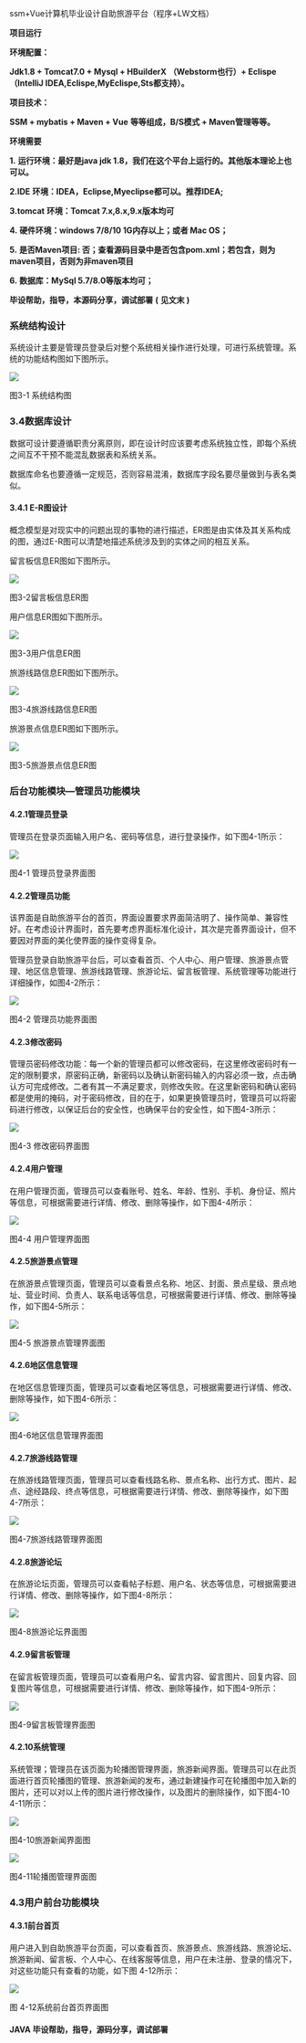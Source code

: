 ssm+Vue计算机毕业设计自助旅游平台（程序+LW文档）

**项目运行**

**环境配置：**

**Jdk1.8 + Tomcat7.0 + Mysql + HBuilderX** **（Webstorm也行）+ Eclispe（IntelliJ
IDEA,Eclispe,MyEclispe,Sts都支持）。**

**项目技术：**

**SSM + mybatis + Maven + Vue** **等等组成，B/S模式 + Maven管理等等。**

**环境需要**

**1.** **运行环境：最好是java jdk 1.8，我们在这个平台上运行的。其他版本理论上也可以。**

**2.IDE** **环境：IDEA，Eclipse,Myeclipse都可以。推荐IDEA;**

**3.tomcat** **环境：Tomcat 7.x,8.x,9.x版本均可**

**4.** **硬件环境：windows 7/8/10 1G内存以上；或者 Mac OS；**

**5.** **是否Maven项目: 否；查看源码目录中是否包含pom.xml；若包含，则为maven项目，否则为非maven项目**

**6.** **数据库：MySql 5.7/8.0等版本均可；**

**毕设帮助，指导，本源码分享，调试部署** **(** **见文末** **)**

### 系统结构设计

系统设计主要是管理员登录后对整个系统相关操作进行处理，可进行系统管理。系统的功能结构图如下图所示。

![](./res/37671e604f0c45259f0701f53dd38ac8.png)

图3-1 系统结构图

### 3.4数据库设计

数据可设计要遵循职责分离原则，即在设计时应该要考虑系统独立性，即每个系统之间互不干预不能混乱数据表和系统关系。

数据库命名也要遵循一定规范，否则容易混淆，数据库字段名要尽量做到与表名类似。

#### 3.4.1 E-R图设计

概念模型是对现实中的问题出现的事物的进行描述，ER图是由实体及其关系构成的图，通过E-R图可以清楚地描述系统涉及到的实体之间的相互关系。

留言板信息ER图如下图所示。

![](./res/b96accc9dc27401db85ca2516adf6d38.png)

图3-2留言板信息ER图

用户信息ER图如下图所示。

![](./res/b43433a4280e46d688b48ded54dd2220.png)

图3-3用户信息ER图

旅游线路信息ER图如下图所示。

![](./res/379ce30e64c64b10ab2cb7742ad76197.png)

图3-4旅游线路信息ER图

旅游景点信息ER图如下图所示。

![](./res/4f9f26ad38524e839760091d4d4ff549.png)

图3-5旅游景点信息ER图

### 后台功能模块—管理员功能模块

#### 4.2.1管理员登录

管理员在登录页面输入用户名、密码等信息，进行登录操作，如下图4-1所示：

![](./res/912a98243857472e9d8c2a69847fd907.png)

图4-1 管理员登录界面图

#### 4.2.2管理员功能

该界面是自助旅游平台的首页，界面设置要求界面简洁明了、操作简单、兼容性好。在考虑设计界面时，首先要考虑界面标准化设计，其次是完善界面设计，但不要因对界面的美化使界面的操作变得复杂。

管理员登录自助旅游平台后，可以查看首页、个人中心、用户管理、旅游景点管理、地区信息管理、旅游线路管理、旅游论坛、留言板管理、系统管理等功能进行详细操作，如图4-2所示：

![](./res/98efe3c4a676481181b75f09e2ad658c.png)

图4-2 管理员功能界面图

#### 4.2.3修改密码

管理员密码修改功能：每一个新的管理员都可以修改密码，在这里修改密码时有一定的限制要求，原密码正确，新密码以及确认新密码输入的内容必须一致，点击确认方可完成修改。二者有其一不满足要求，则修改失败。在这里新密码和确认密码都是使用的掩码，对于密码修改，目的在于，如果更换管理员时，管理员可以将密码进行修改，以保证后台的安全性，也确保平台的安全性，如下图4-3所示：

![](./res/243e032b6dba412c8f9b8257e1d81de6.png)

图4-3 修改密码界面图

#### 4.2.4用户管理

在用户管理页面，管理员可以查看账号、姓名、年龄、性别、手机、身份证、照片等信息，可根据需要进行详情、修改、删除等操作，如下图4-4所示：

![](./res/784e6ce0e15a4877977a278923b9ccfd.png)

图4-4 用户管理界面图

#### 4.2.5旅游景点管理

在旅游景点管理页面，管理员可以查看景点名称、地区、封面、景点星级、景点地址、营业时间、负责人、联系电话等信息，可根据需要进行详情、修改、删除等操作，如下图4-5所示：

![](./res/ec7193a3132947cab11a706b06d462a7.png)

图4-5 旅游景点管理界面图

#### 4.2.6地区信息管理

在地区信息管理页面，管理员可以查看地区等信息，可根据需要进行详情、修改、删除等操作，如下图4-6所示：

![](./res/5fed54ea492e47359d3f005b8bffdcd0.png)

图4-6地区信息管理界面图

#### 4.2.7旅游线路管理

在旅游线路管理页面，管理员可以查看线路名称、景点名称、出行方式、图片、起点、途经路段、终点等信息，可根据需要进行详情、修改、删除等操作，如下图4-7所示：

![](./res/b95cd20830844b999ffab0cf4a4bb89c.png)

图4-7旅游线路管理界面图

#### 4.2.8旅游论坛

在旅游论坛页面，管理员可以查看帖子标题、用户名、状态等信息，可根据需要进行详情、修改、删除等操作，如下图4-8所示：

![](./res/fd3e90d6799c4f7fbdf8b2b56ef80208.png)

图4-8旅游论坛界面图

#### 4.2.9留言板管理

在留言板管理页面，管理员可以查看用户名、留言内容、留言图片、回复内容、回复图片等信息，可根据需要进行详情、修改、删除等操作，如下图4-9所示：

![](./res/1012f08441924434b81ccb831b3ddab7.png)

图4-9留言板管理界面图

#### 4.2.10系统管理

系统管理；管理员在该页面为轮播图管理界面，旅游新闻界面。管理员可以在此页面进行首页轮播图的管理、旅游新闻的发布，通过新建操作可在轮播图中加入新的图片，还可以对以上传的图片进行修改操作，以及图片的删除操作，如下图4-10
4-11所示：

![](./res/8561da9f501d4f91ae0eb009739168f7.png)

图4-10旅游新闻界面图

![](./res/6878ded96680416aa07b85fcca369aa1.png)

图4-11轮播图管理界面图

### 4.3用户前台功能模块

#### 4.3.1前台首页

用户进入到自助旅游平台页面，可以查看首页、旅游景点、旅游线路、旅游论坛、旅游新闻、留言板、个人中心、在线客服等信息，用户在未注册、登录的情况下，对这些功能只有查看的功能，如下图
4-12所示：

![](./res/5b27001d2d35445aaab42fe0f7f2e671.png)

图 4-12系统前台首页界面图

#### **JAVA** **毕设帮助，指导，源码分享，调试部署**

